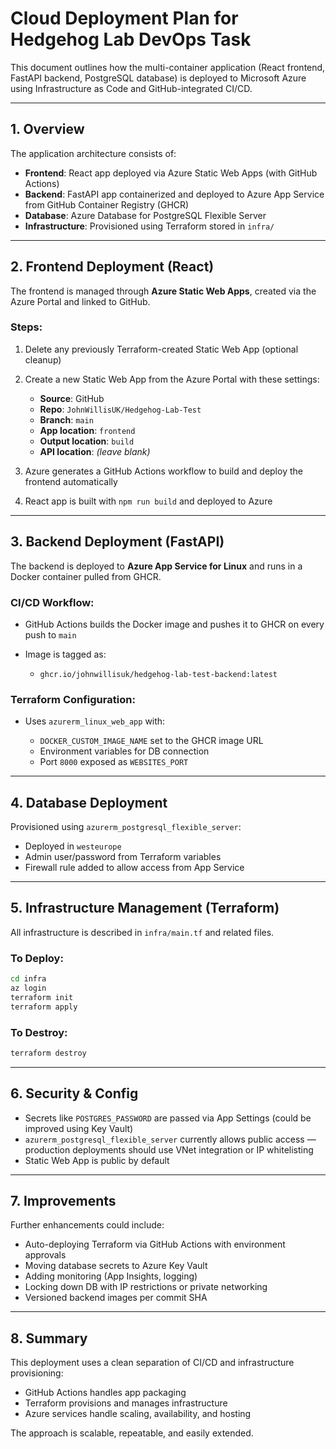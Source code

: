 # Cloud Deployment Plan for Hedgehog Lab DevOps Task

This document outlines how the multi-container application (React frontend, FastAPI backend, PostgreSQL database) is deployed to Microsoft Azure using Infrastructure as Code and GitHub-integrated CI/CD.

---

## 1. Overview

The application architecture consists of:

* **Frontend**: React app deployed via Azure Static Web Apps (with GitHub Actions)
* **Backend**: FastAPI app containerized and deployed to Azure App Service from GitHub Container Registry (GHCR)
* **Database**: Azure Database for PostgreSQL Flexible Server
* **Infrastructure**: Provisioned using Terraform stored in `infra/`

---

## 2. Frontend Deployment (React)

The frontend is managed through **Azure Static Web Apps**, created via the Azure Portal and linked to GitHub.

### Steps:

1. Delete any previously Terraform-created Static Web App (optional cleanup)
2. Create a new Static Web App from the Azure Portal with these settings:

   * **Source**: GitHub
   * **Repo**: `JohnWillisUK/Hedgehog-Lab-Test`
   * **Branch**: `main`
   * **App location**: `frontend`
   * **Output location**: `build`
   * **API location**: *(leave blank)*
3. Azure generates a GitHub Actions workflow to build and deploy the frontend automatically
4. React app is built with `npm run build` and deployed to Azure

---

## 3. Backend Deployment (FastAPI)

The backend is deployed to **Azure App Service for Linux** and runs in a Docker container pulled from GHCR.

### CI/CD Workflow:

* GitHub Actions builds the Docker image and pushes it to GHCR on every push to `main`
* Image is tagged as:

  * `ghcr.io/johnwillisuk/hedgehog-lab-test-backend:latest`

### Terraform Configuration:

* Uses `azurerm_linux_web_app` with:

  * `DOCKER_CUSTOM_IMAGE_NAME` set to the GHCR image URL
  * Environment variables for DB connection
  * Port `8000` exposed as `WEBSITES_PORT`

---

## 4. Database Deployment

Provisioned using `azurerm_postgresql_flexible_server`:

* Deployed in `westeurope`
* Admin user/password from Terraform variables
* Firewall rule added to allow access from App Service

---

## 5. Infrastructure Management (Terraform)

All infrastructure is described in `infra/main.tf` and related files.

### To Deploy:

```bash
cd infra
az login
terraform init
terraform apply
```

### To Destroy:

```bash
terraform destroy
```

---

## 6. Security & Config

* Secrets like `POSTGRES_PASSWORD` are passed via App Settings (could be improved using Key Vault)
* `azurerm_postgresql_flexible_server` currently allows public access — production deployments should use VNet integration or IP whitelisting
* Static Web App is public by default

---

## 7. Improvements

Further enhancements could include:

* Auto-deploying Terraform via GitHub Actions with environment approvals
* Moving database secrets to Azure Key Vault
* Adding monitoring (App Insights, logging)
* Locking down DB with IP restrictions or private networking
* Versioned backend images per commit SHA

---

## 8. Summary

This deployment uses a clean separation of CI/CD and infrastructure provisioning:

* GitHub Actions handles app packaging
* Terraform provisions and manages infrastructure
* Azure services handle scaling, availability, and hosting

The approach is scalable, repeatable, and easily extended.
